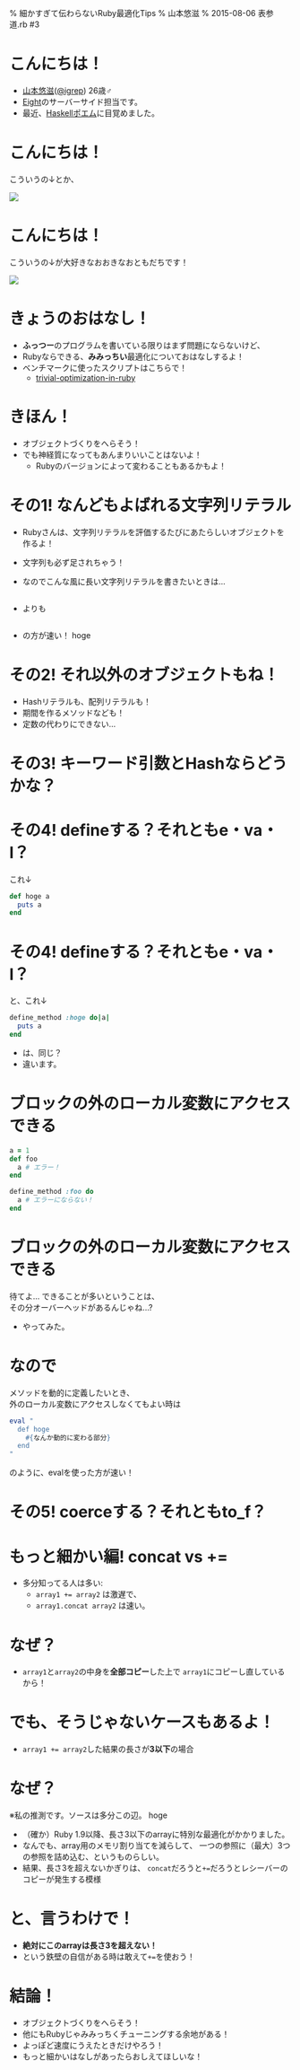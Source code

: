 % 細かすぎて伝わらないRuby最適化Tips
% 山本悠滋
% 2015-08-06 表参道.rb #3

# こんにちは！

- [山本悠滋](https://plus.google.com/u/0/+YujiYamamoto_igrep/about)([\@igrep](https://twitter.com/igrep)) 26歳♂
- [Eight](https://8card.net/)のサーバーサイド担当です。
- 最近、[Haskellポエム](/posts/2015/1-predictable-programming.html)に目覚めました。

# こんにちは！

こういうの↓とか、

![](/imgs/dokidoki-fairies-01.png)

# こんにちは！

こういうの↓が大好きなおおきなおともだちです！

![](/imgs/paff-01.jpg)

# きょうのおはなし！

- **ふっつー**のプログラムを書いている限りはまず問題にならないけど、
- Rubyならできる、**みみっちい**最適化についておはなしするよ！
- ベンチマークに使ったスクリプトはこちらで！
    - [trivial-optimization-in-ruby](https://github.com/igrep/trivial-optimization-in-ruby)

# きほん！

- オブジェクトづくりをへらそう！
- でも神経質になってもあんまりいいことはないよ！
    - Rubyのバージョンによって変わることもあるかもよ！

# その1! なんどもよばれる文字列リテラル

- Rubyさんは、文字列リテラルを評価するたびにあたらしいオブジェクトを作るよ！


- 文字列も必ず足されちゃう！

- なのでこんな風に長い文字列リテラルを書きたいときは...

    ```ruby
    ```

- よりも

    ```ruby
    ```

- の方が速い！ hoge

# その2! それ以外のオブジェクトもね！

- Hashリテラルも、配列リテラルも！
- 期間を作るメソッドなども！
- 定数の代わりにできない...

# その3! キーワード引数とHashならどうかな？

# その4! defineする？それともe・va・l？

これ↓

```ruby
def hoge a
  puts a
end
```

# その4! defineする？それともe・va・l？

と、これ↓

```ruby
define_method :hoge do|a|
  puts a
end
```

- は、同じ？
- 違います。

# ブロックの外のローカル変数にアクセスできる

```ruby
a = 1
def foo
  a # エラー！
end

define_method :foo do
  a # エラーにならない！
end
```

# ブロックの外のローカル変数にアクセスできる

待てよ... できることが多いということは、  
その分オーバーヘッドがあるんじゃね...?

- やってみた。

# なので

メソッドを動的に定義したいとき、  
外のローカル変数にアクセスしなくてもよい時は  

```ruby
eval "
  def hoge
    #{なんか動的に変わる部分}
  end
"
```

のように、evalを使った方が速い！

# その5! coerceする？それともto_f？

# もっと細かい編! concat vs +=

- 多分知ってる人は多い:
  - `array1 += array2` は激遅で、
  - `array1.concat array2` は速い。

# なぜ？

- `array1`と`array2`の中身を**全部コピー**した上で
  `array1`にコピーし直しているから！

# でも、そうじゃないケースもあるよ！

- `array1 += array2`した結果の長さが**3以下**の場合

# なぜ？

※私の推測です。ソースは多分この辺。 hoge

- （確か）Ruby 1.9以降、長さ3以下のarrayに特別な最適化がかかりました。
- なんでも、array用のメモリ割り当てを減らして、
  一つの参照に（最大）3つの参照を詰め込む、というものらしい。
- 結果、長さ3を超えないかぎりは、
  `concat`だろうと`+=`だろうとレシーバーのコピーが発生する模様

# と、言うわけで！

- **絶対にこのarrayは長さ3を超えない！**
- という鉄壁の自信がある時は敢えて`+=`を使おう！

# 結論！

- オブジェクトづくりをへらそう！
- 他にもRubyじゃみみっちくチューニングする余地がある！
- よっぽど速度にうえたときだけやろう！
- もっと細かいはなしがあったらおしえてほしいな！
